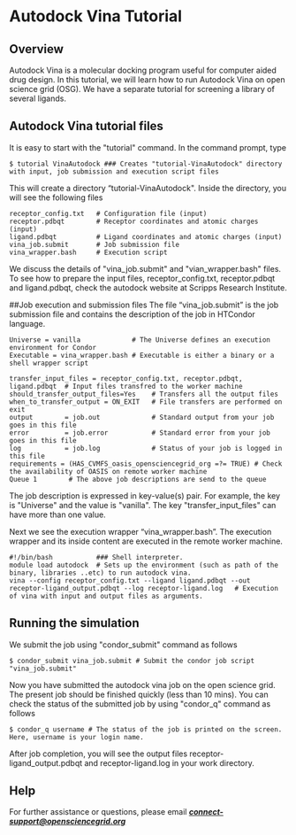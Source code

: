 # Autodock Vina Tutorial

## Overview
Autodock Vina is a molecular docking program useful for computer aided drug design.  In this tutorial, we will learn how to run Autodock Vina on open science grid (OSG).  We have a separate tutorial for screening a library of several ligands.

## Autodock Vina tutorial files

It is easy to start with the "tutorial" command. In the command prompt, type
```
$ tutorial VinaAutodock ### Creates "tutorial-VinaAutodock" directory with input, job submission and execution script files
```
 
This will create a directory “tutorial-VinaAutodock". Inside the directory, you will see the following files
```
receptor_config.txt   # Configuration file (input)
receptor.pdbqt        # Receptor coordinates and atomic charges (input)
ligand.pdbqt          # Ligand coordinates and atomic charges (input)
vina_job.submit       # Job submission file
vina_wrapper.bash     # Execution script
```
 We discuss the details of  "vina_job.submit" and "vian_wrapper.bash" files. To see how to prepare the input files, receptor_config.txt,  receptor.pdbqt and ligand.pdbqt, check the autodock website at Scripps Research Institute. 

##Job execution and submission files
The file “vina_job.submit” is the job submission file and contains the description of the job in HTCondor language. 
```
Universe = vanilla             # The Universe defines an execution environment for Condor 
Executable = vina_wrapper.bash # Executable is either a binary or a shell wrapper script
 
transfer_input_files = receptor_config.txt, receptor.pdbqt, ligand.pdbqt  # Input files transfred to the worker machine
should_transfer_output_files=Yes    # Transfers all the output files
when_to_transfer_output = ON_EXIT   # File transfers are performed on exit 
output        = job.out             # Standard output from your job goes in this file
error         = job.error           # Standard error from your job goes in this file
log           = job.log             # Status of your job is logged in this file
requirements = (HAS_CVMFS_oasis_opensciencegrid_org =?= TRUE) # Check the availability of OASIS on remote worker machine
Queue 1        # The above job descriptions are send to the queue
```
The job description is expressed in key-value(s) pair.  For example, the key is "Universe" and the value is "vanilla". The key "transfer_input_files" can have more than one value. 
 
 Next we see the execution wrapper  “vina_wrapper.bash”. The execution wrapper and its inside content are executed in the remote worker machine.
 ```
#!/bin/bash           ### Shell interpreter.
module load autodock  # Sets up the environment (such as path of the binary, libraries ..etc) to run autodock vina.
vina --config receptor_config.txt --ligand ligand.pdbqt --out receptor-ligand_output.pdbqt --log receptor-ligand.log   # Execution of vina with input and output files as arguments.
```
## Running the simulation
We submit the job using "condor_submit" command as follows
```
$ condor_submit vina_job.submit # Submit the condor job script "vina_job.submit"
```

Now you have submitted the autodock vina job on the open science grid. The present job should be finished quickly (less than 10 mins). You can check the status of the submitted job by using  "condor_q" command as follows
```
$ condor_q username # The status of the job is printed on the screen. Here, username is your login name.
```
After job completion, you will see the output files  receptor-ligand_output.pdbqt and receptor-ligand.log in your work directory.

## Help 
For further assistance or questions, please email ***connect-support@opensciencegrid.org***
